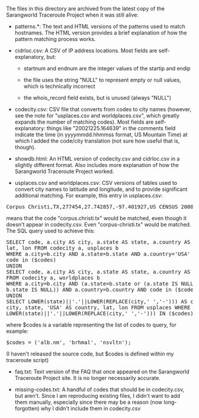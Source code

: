 The files in this directory are archived from the latest copy of the
Sarangworld Traceroute Project when it was still alive:

  - patterns.*: The text and HTML versions of the patterns used to
  match hostnames. The HTML version provides a brief explanation of
  how the pattern matching process works.

  - cidrloc.csv: A CSV of IP address locations. Most fields are
  self-explanatory, but:

    * startnum and endnum are the integer values of the startip and endip

    * the file uses the string "NULL" to represent empty or null
    values, which is technically incorrect

    * the whois_record field exists, but is unused (always "NULL")

  - codecity.csv: CSV file that converts from codes to city
  names (however, see the note for "usplaces.csv and
  worldplaces.csv", which greatly expands the number of matching
  codes). Most fields are self-explanatory: things like
  "20021225.164639" in the comments field indicate the time (in
  yyyymmdd.hhmmss format, US Mountain Time) at which I added the
  code/city translation (not sure how useful that is, though).

  - showdb.html: An HTML version of codecity.csv and cidrloc.csv in a
  slightly different format. Also includes more explanation of how the
  Sarangworld Traceroute Project worked.

  - usplaces.csv and worldplaces.csv: CSV versions of tables used to
  convert city names to latitude and longitude, and to provide
  significant additional matching. For example, this entry in
  usplaces.csv:

<pre>Corpus Christi,TX,277454,27.742857,-97.401927,US CENSUS 2000,21570</pre>

means that the code "corpus.christi.tx" would be matched, even though
it doesn't appear in codecity.csv. Even "corpus-christi.tx" would be
matched. The SQL query used to achieve this:

<pre>
SELECT code, a.city AS city, a.state AS state, a.country AS country,
lat, lon FROM codecity a, usplaces b
WHERE a.city=b.city AND a.state=b.state AND a.country='USA' AND
code in ($codes)
UNION
SELECT code, a.city AS city, a.state AS state, a.country AS country, lat, lon
FROM codecity a, worldplaces b
WHERE a.city=b.city AND (a.state=b.state or (a.state IS NULL and
b.state IS NULL)) AND a.country=b.country AND code in ($codes)
UNION
SELECT LOWER(state)||'.'||LOWER(REPLACE(city,' ','-'))) AS code,
city, state, 'USA' AS country, lat, lon FROM usplaces WHERE
LOWER(state)||'.'||LOWER(REPLACE(city,' ','-'))) IN ($codes)
</pre>

where $codes is a variable representing the list of codes to query,
for example:

<pre>$codes = ('alb.nm', 'brhmal', 'nsvltn');</pre>

(I haven't released the source code, but $codes is defined within my
traceroute script)

</pre>

  - faq.txt: Text version of the FAQ that once appeared on the
  Sarangworld Traceroute Project site. It is no longer necessarily
  accurate.

  - missing-codes.txt: A handful of codes that should be in
  codecity.csv, but aren't. Since I am reproducing existing files, I
  didn't want to add them manually, especially since there may be a
  reason (now long-forgotten) why I didn't include them in
  codecity.csv
